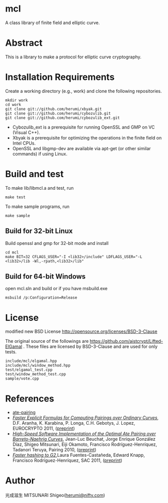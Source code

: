 # mcl

A class library of finite field and elliptic curve.

# Abstract

This is a library to make a protocol for elliptic curve cryptography.

# Installation Requirements

Create a working directory (e.g., work) and clone the following repositories.
```
mkdir work
cd work
git clone git://github.com/herumi/xbyak.git
git clone git://github.com/herumi/cybozulib.git
git clone git://github.com/herumi/cybozulib_ext.git
```
* Cybozulib_ext is a prerequisite for running OpenSSL and GMP on VC (Visual C++).
* Xbyak is a prerequisite for optimizing the operations in the finite field on Intel CPUs.
* OpenSSL and libgmp-dev are available via apt-get (or other similar commands) if using Linux.

# Build and test
To make lib/libmcl.a and test, run
```
make test
```
To make sample programs, run
```
make sample
```

## Build for 32-bit Linux
Build openssl and gmp for 32-bit mode and install <lib32>
```
cd mcl
make BIT=32 CFLAGS_USER="-I <lib32>/include" LDFLAGS_USER="-L <lib32>/lib -Wl,-rpath,<lib32>/lib"
```

## Build for 64-bit Windows
open mcl.sln and build or if you have msbuild.exe
```
msbuild /p:Configuration=Release
```

# License

modified new BSD License
http://opensource.org/licenses/BSD-3-Clause

The original source of the followings are https://github.com/aistcrypt/Lifted-ElGamal .
These files are licensed by BSD-3-Clause and are used for only tests.

```
include/mcl/elgamal.hpp
include/mcl/window_method.hpp
test/elgamal_test.cpp
test/window_method_test.cpp
sample/vote.cpp
```

# References
* [ate-pairing](https://github.com/herumi/ate-pairing/)
* [_Faster Explicit Formulas for Computing Pairings over Ordinary Curves_](http://dx.doi.org/10.1007/978-3-642-20465-4_5),
 D.F. Aranha, K. Karabina, P. Longa, C.H. Gebotys, J. Lopez,
 EUROCRYPTO 2011, ([preprint](http://eprint.iacr.org/2010/526))
* [_High-Speed Software Implementation of the Optimal Ate Pairing over Barreto-Naehrig Curves_](http://dx.doi.org/10.1007/978-3-642-17455-1_2),
   Jean-Luc Beuchat, Jorge Enrique González Díaz, Shigeo Mitsunari, Eiji Okamoto, Francisco Rodríguez-Henríquez, Tadanori Teruya,
  Pairing 2010, ([preprint](http://eprint.iacr.org/2010/354))
* [_Faster hashing to G2_](http://dx.doi.org/10.1007/978-3-642-28496-0_25),Laura Fuentes-Castañeda,  Edward Knapp,  Francisco Rodríguez-Henríquez,
  SAC 2011, ([preprint](https://eprint.iacr.org/2008/530))

# Author

光成滋生 MITSUNARI Shigeo(herumi@nifty.com)
